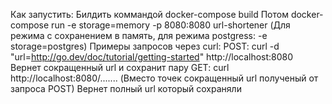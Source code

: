 Как запустить:
Билдить коммандой docker-compose build
Потом docker-compose run -e storage=memory -p 8080:8080 url-shortener (Для режима с сохранением в память, для режима postgress: -e storage=postgres)
Примеры запросов через curl:
POST:
curl -d "url=http://go.dev/doc/tutorial/getting-started" http://localhost:8080 
Вернет сокращенный url и сохранит пару
GET:
curl http://localhost:8080/....... (Вместо точек сокращенный url полученый от запроса POST)
Вернет полный url который сохраняли
